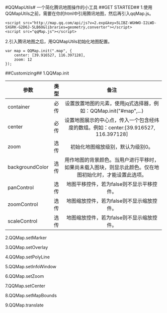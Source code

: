 #QQMapUtils#
一个简化腾讯地图操作的小工具
##GET STARTED##
1.使用QQMapUtils之前，需要在你的html中引用腾讯地图，然后再引入qqMap.js。

    <script src="http://map.qq.com/api/js?v=2.exp&key=5LIBZ-WGHWO-I2LWD-SXGRK-G2D6J-5LB6O&libraries=geometry,convertor"></script>
    <script src="qqMap.js"></script>
2.引入腾讯地图之后，用QQMapUtils初始化地图配置。

    var map = QQMap.init(".map", {
        center: [39.916527, 116.397128],
        zoom: 12
    });
##Customizing##
1.QQMap.init

| 参数        |类型 |备注           |
| ------------- |:-------------:|:-------------:|
| container     |必传 | 设置放置地图的元素，使用jq式选择器，例如：QQMap.init("#map",...) |
| center      |必传 | 设置地图展示的中心点，传入一个包含经纬度的数组。例如：center:[39.916527, 116.397128] |
| zoom      |选传 | 初始化地图缩放级别，默认为级别0。 |
| backgroundColor |选传 | 用作地图的背景颜色。当用户进行平移时，如果尚未载入图块，则显示此颜色。仅在地图初始化时，才能设置此选项。|
| panControl      |选传 | 地图平移控件，若为false则不显示平移控件。|
| zoomControl      |选传 | 地图缩放控件，若为false则不显示缩放控件。|
| scaleControl |选传 | 地图缩放控件，若为false则不显示缩放控件。|


2.QQMap.setMarker

3.QQMap.setOverlay

4.QQMap.setPolyLine

5.QQMap.setInfoWindow

6.QQMap.setZoom

7.QQMap.setCenter

8.QQMap.setMapBounds

9.QQMap.translate

